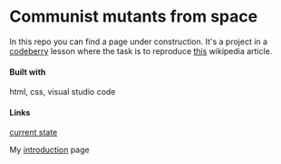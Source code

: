 # Communist mutants from space

In this repo you can find a page under construction. It's a project in a [codeberry] lesson where the task is to reproduce [this] wikipedia article.

#### Built with
html, css, visual studio code

#### Links
[current state]

My [introduction] page

   [codeberry]: http://codeberry.hu
   [this]: https://en.wikipedia.org/wiki/Communist_Mutants_from_Space
   [current state]: https://tothadi.github.io/communist-mutants/
   [introduction]: http://oakdesign.hu/en